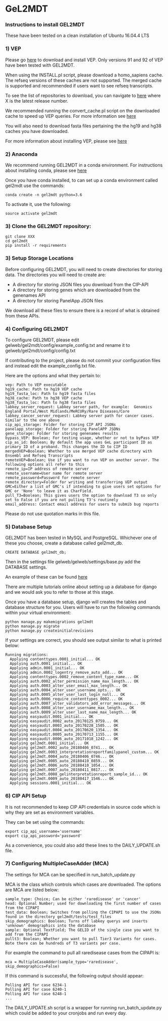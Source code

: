 # GeL2MDT #

### Instructions to install GEL2MDT

These have been tested on a clean installation of Ubuntu 16.04.4 LTS

### 1) VEP


Please go [here](https://github.com/Ensembl/ensembl-vep) to download and install VEP. Only versions 91 and 92 of VEP have been tested with GEL2MDT. 

When using the INSTALL.pl script, please download a homo_sapiens cache. The refseq versions of these caches are not supported. The merged cache is supported and recommended if users want to see refseq transcripts. 

To see the list of repositories to download, you can navigate to [here](ftp://ftp.ensembl.org/pub/release-X/variation/VEP/) where X is the latest release number.

We recommended running the convert_cache.pl script on the downloaded cache to speed up VEP queries. For more information see [here](http://www.ensembl.org/info/docs/tools/vep/script/vep_cache.html#cache)

You will also need to download fasta files pertaining the the hg19 and hg38 caches you have downloaded. 

For more information about installing VEP, please see [here](http://www.ensembl.org/info/docs/tools/vep/script/vep_download.html)

### 2) Anaconda

We recommend running GEL2MDT in a conda environment. For instructions about installing conda, please see [here](https://docs.anaconda.com/anaconda/install/)

Once you have conda installed, to can set up a conda environment called gel2mdt use the commands: 
    
    conda create -n gel2mdt python=3.6
    
To activate it, use the following:
    
    source activate gel2mdt
    
### 3) Clone the GEL2MDT repository:
    
    
    git clone XXX
    cd gel2mdt
    pip install -r requirements
        
### 3) Setup Storage Locations

Before configuring GEL2MDT, you will need to create directories for storing data. The directories you will need to create are:

- A directory for storing JSON files you download from the CIP-API
- A directory for storing genes which are downloaded from the genenames API
- A directory for storing PanelApp JSON files

We download all these files to ensure there is a record of what is obtained from these APIs. 

### 4) Configuring GEL2MDT

To configure GEL2MDT, please edit gelweb/gel2mdt/config/example_config.txt and rename it to gelweb/gel2mdt/config/config.txt

If contributing to the project, please do not commit your configuration files and instead edit the example_config.txt file. 

Here are the options and what they pertain to:

    vep: Path to VEP executable
    hg19_cache: Path to hg19 VEP cache
    hg19_fasta_loc: Path to hg19 fasta files
    hg38_cache: Path to hg38 VEP cache
    hg38_fasta_loc: Path to hg38 fasta files
    labkey_server_request: Labkey server path, for example:  Genomics England Portal/West Midlands/MeRCURy/Rare Diseases/Core
    labkey_cancer_server_request: Labkey server path for cancer cases. Similar to the one above
    cip_api_storage: Folder for storing CIP API JSONs
    panelapp_storage: Folder for storing PanelAPP JSONs
    gene_storage: Folder for storing genenames results
    bypass_VEP: Boolean; For testing usage, whether or not to byPass VEP
    cip_as_id: Boolean; By default the app uses GeL participant ID as primary ID of a proband. This changes the ID to CIP ID
    mergedVEP=Boolean; Whether to use merged VEP cache directory with Ensembl and Refseq Transcripts
    remoteVEP=Boolean; Use if you want to run VEP on another server. The following options all refer to this
    remote_ip=IP address of remote server
    remote_username=User name for remote server
    remote_password=Password for remote server
    remote_directory=Folder for writing and transferring VEP output
    GMC=Either a list of GMC's if intending to give users set options for GMC or 'None' to leave it as CharField. 
    pull_T3=Boolean; This gives users the option to download T3 so only set to False if you are not pulling T3's routinely
    email_address: Contact email address for users to submib bug reports

Please do not use quotation marks in this file.

### 5) Database Setup

GEL2MDT has been tested in MySQL and PostgreSQL. Whichever one of these you choose, create a database called gel2mdt_db.

    CREATE DATABASE gel2mdt_db;
    
Then in the settings file gelweb/gelweb/settings/base.py add the DATABASE settings. 

An example of these can be found [here](https://docs.djangoproject.com/en/2.0/ref/settings/#databases)

There are multiple tutorials online about setting up a database for django and we would ask you to refer to those at this stage. 

Once you have a database setup, django will creates the tables and database structure for you. Users will have to run the following commands within your virtual environment:

    python manage.py makemigrations gel2mdt
    python manage.py migrate
    python manage.py createinitialrevisions
    
If your settings are correct, you should see output similar to what is printed below:
    
    Running migrations:
      Applying contenttypes.0001_initial... OK
      Applying auth.0001_initial... OK
      Applying admin.0001_initial... OK
      Applying admin.0002_logentry_remove_auto_add... OK
      Applying contenttypes.0002_remove_content_type_name... OK
      Applying auth.0002_alter_permission_name_max_length... OK
      Applying auth.0003_alter_user_email_max_length... OK
      Applying auth.0004_alter_user_username_opts... OK
      Applying auth.0005_alter_user_last_login_null... OK
      Applying auth.0006_require_contenttypes_0002... OK
      Applying auth.0007_alter_validators_add_error_messages... OK
      Applying auth.0008_alter_user_username_max_length... OK
      Applying auth.0009_alter_user_last_name_max_length... OK
      Applying easyaudit.0001_initial... OK
      Applying easyaudit.0002_auto_20170125_0759... OK
      Applying easyaudit.0003_auto_20170228_1505... OK
      Applying easyaudit.0004_auto_20170620_1354... OK
      Applying easyaudit.0005_auto_20170713_1155... OK
      Applying easyaudit.0006_auto_20171018_1242... OK
      Applying gel2mdt.0001_initial... OK
      Applying gel2mdt.0002_auto_20180406_0741... OK
      Applying gel2mdt.0003_interpretationreportfamilypanel_custom... OK
      Applying gel2mdt.0004_auto_20180406_0746... OK
      Applying gel2mdt.0005_auto_20180410_0859... OK
      Applying gel2mdt.0006_auto_20180410_1054... OK
      Applying gel2mdt.0007_auto_20180411_0817... OK
      Applying gel2mdt.0008_gelinterpretationreport_sample_id... OK
      Applying gel2mdt.0009_auto_20180417_1546... OK
      Applying sessions.0001_initial... OK


### 6) CIP API Setup

It is not recommended to keep CIP API credentials in source code which is why they are set as environment variables.

They can be set using the commands:
    
    export cip_api_username='username'
    export cip_api_password='password'
    
As a convenience, you could also add these lines to the DAILY_UPDATE.sh file. 

### 7) Configuring MultipleCaseAdder (MCA)

The settings for MCA can be specified in run_batch_update.py

MCA is the class which controls which cases are downloaded. The options are MCA are listed below:

    sample_type: Choice; Can be either 'raredisease' or 'cancer'
    head: Optional Number; used for downloading the first number of cases from the CIPAPI 
    test_data: Boolean; Switches from polling the CIPAPI to use the JSONs found in the directory gel2mdt/tests/test_files
    skip_demographics: Boolean; Turns off labkey querys and inserts 'unknown' demographics into the database
    sample: Optional TextField; The GELID of the single case you want to add from the CIPAPI
    pullt3: Boolean; Whether you want to pull Tier3 Variants for cases. Note there can be hundreds of T3 variants per case. 
    

For example the command to pull all raredisease cases from the CIPAPI is: 
    
    mca = MultipleCaseAdder(sample_type='raredisease', skip_demographics=False)

If this command is successful, the following output should appear:

    Polling API for case 6234-1
    Polling API for case 6240-1
    Polling API for case 6248-1
    ... 
    
The DAILY_UPDATE.sh script is a wrapper for running run_batch_update.py which could be added to your cronjobs and run every day.

